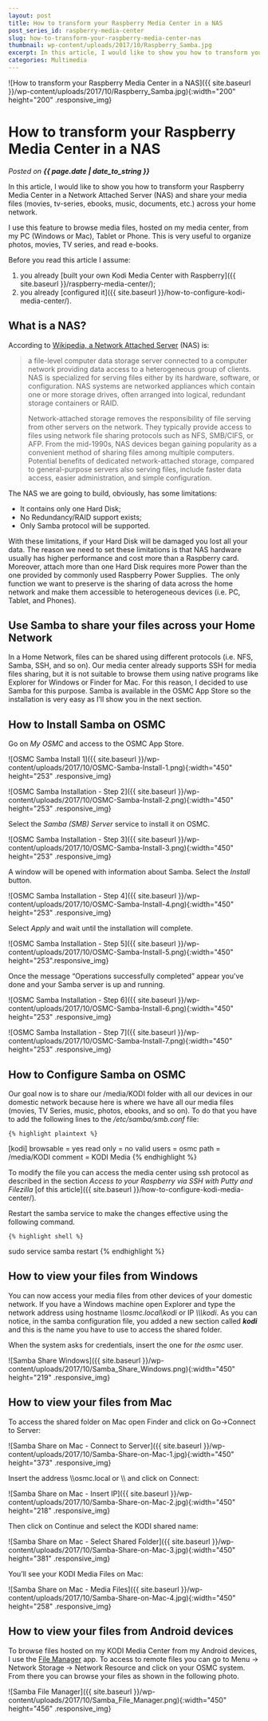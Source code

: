 ```yaml
---
layout: post
title: How to transform your Raspberry Media Center in a NAS
post_series_id: raspberry-media-center
slug: how-to-transform-your-raspberry-media-center-nas
thumbnail: wp-content/uploads/2017/10/Raspberry_Samba.jpg
excerpt: In this article, I would like to show you how to transform your Raspberry Media Center in a Network Attached Server (NAS) and share your media files
categories: Multimedia
---
```


![How to transform your Raspberry Media Center in a NAS]({{ site.baseurl }}/wp-content/uploads/2017/10/Raspberry_Samba.jpg){:width="200" height="200" .responsive_img}

# How to transform your Raspberry Media Center in a NAS
_Posted on **{{ page.date | date_to_string }}**_

In this article, I would like to show you how to transform your Raspberry Media Center in a Network Attached Server (NAS) and share your media files (movies, tv-series, ebooks, music, documents, etc.) across your home network.

I use this feature to browse media files, hosted on my media center, from my PC (Windows or Mac), Tablet or Phone. This is very useful to organize photos, movies, TV series, and read e-books.

Before you read this article I assume:

1. you already [built your own Kodi Media Center with Raspberry]({{ site.baseurl }}/raspberry-media-center/);
2. you already [configured it]({{ site.baseurl }}/how-to-configure-kodi-media-center/).

## What is a NAS?

According to [Wikipedia, a Network Attached Server](https://en.wikipedia.org/wiki/Network-attached_storage) (NAS) is:

> a file-level computer data storage server connected to a computer network providing data access to a heterogeneous group of clients. NAS is specialized for serving files either by its hardware, software, or configuration. NAS systems are networked appliances which contain one or more storage drives, often arranged into logical, redundant storage containers or RAID.
> 
> Network-attached storage removes the responsibility of file serving from other servers on the network. They typically provide access to files using network file sharing protocols such as NFS, SMB/CIFS, or AFP. From the mid-1990s, NAS devices began gaining popularity as a convenient method of sharing files among multiple computers. Potential benefits of dedicated network-attached storage, compared to general-purpose servers also serving files, include faster data access, easier administration, and simple configuration.

The NAS we are going to build, obviously, has some limitations:

- It contains only one Hard Disk;
- No Redundancy/RAID support exists;
- Only Samba protocol will be supported.

With these limitations, if your Hard Disk will be damaged you lost all your data. The reason we need to set these limitations is that NAS hardware usually has higher performance and cost more than a Raspberry card. Moreover, attach more than one Hard Disk requires more Power than the one provided by commonly used Raspberry Power Supplies.  The only function we want to preserve is the sharing of data across the home network and make them accessible to heterogeneous devices (i.e. PC, Tablet, and Phones).

## Use Samba to share your files across your Home Network

In a Home Network, files can be shared using different protocols (i.e. NFS, Samba, SSH, and so on). Our media center already supports SSH for media files sharing, but it is not suitable to browse them using native programs like Explorer for Windows or Finder for Mac. For this reason, I decided to use Samba for this purpose. Samba is available in the OSMC App Store so the installation is very easy as I’ll show you in the next section.

## How to Install Samba on OSMC

Go on _My OSMC_ and access to the OSMC App Store.

![OSMC Samba Install 1]({{ site.baseurl }}/wp-content/uploads/2017/10/OSMC-Samba-Install-1.png){:width="450" height="253" .responsive_img}

![OSMC Samba Installation - Step 2]({{ site.baseurl }}/wp-content/uploads/2017/10/OSMC-Samba-Install-2.png){:width="450" height="253" .responsive_img}

Select the _Samba (SMB) Server_ service to install it on OSMC.

![OSMC Samba Installation - Step 3]({{ site.baseurl }}/wp-content/uploads/2017/10/OSMC-Samba-Install-3.png){:width="450" height="253" .responsive_img}

A window will be opened with information about Samba. Select the _Install_ button.

![OSMC Samba Installation - Step 4]({{ site.baseurl }}/wp-content/uploads/2017/10/OSMC-Samba-Install-4.png){:width="450" height="253" .responsive_img}

Select _Apply_ and wait until the installation will complete.

![OSMC Samba Installation - Step 5]({{ site.baseurl }}/wp-content/uploads/2017/10/OSMC-Samba-Install-5.png){:width="450" height="253".responsive_img}

Once the message “Operations successfully completed” appear you’ve done and your Samba server is up and running.

![OSMC Samba Installation - Step 6]({{ site.baseurl }}/wp-content/uploads/2017/10/OSMC-Samba-Install-6.png){:width="450" height="253" .responsive_img}

![OSMC Samba Installation - Step 7]({{ site.baseurl }}/wp-content/uploads/2017/10/OSMC-Samba-Install-7.png){:width="450" height="253" .responsive_img}

## How to Configure Samba on OSMC

Our goal now is to share our /media/KODI folder with all our devices in our domestic network because here is where we have all our media files (movies, TV Series, music, photos, ebooks, and so on). To do that you have to add the following lines to the _/etc/samba/smb.conf_ file:

    {% highlight plaintext %}
[kodi]
browsable = yes
read only = no
valid users = osmc
path = /media/KODI
comment = KODI Media
    {% endhighlight %}

To modify the file you can access the media center using ssh protocol as described in the section _Access to your Raspberry via SSH with Putty and Filezilla_ [of this article]({{ site.baseurl }}/how-to-configure-kodi-media-center/)_._

Restart the samba service to make the changes effective using the following command.

    {% highlight shell %}
sudo service samba restart
    {% endhighlight %}

## How to view your files from Windows

You can now access your media files from other devices of your domestic network. If you have a Windows machine open Explorer and type the network address using hostname _\\\\osmc.local\\kodi_ or IP _\\\\<your ip>\\kodi_. As you can notice, in the samba configuration file, you added a new section called **_kodi_** and this is the name you have to use to access the shared folder.

When the system asks for credentials, insert the one for _the osmc_ user.

![Samba Share Windows]({{ site.baseurl }}/wp-content/uploads/2017/10/Samba_Share_Windows.png){:width="450" height="219" .responsive_img}

## How to view your files from Mac

To access the shared folder on Mac open Finder and click on Go->Connect to Server:

![Samba Share on Mac - Connect to Server]({{ site.baseurl }}/wp-content/uploads/2017/10/Samba-Share-on-Mac-1.jpg){:width="450" height="373" .responsive_img}

Insert the address \\\\osmc.local or \\\\<your IP number> and click on Connect:

![Samba Share on Mac - Insert IP]({{ site.baseurl }}/wp-content/uploads/2017/10/Samba-Share-on-Mac-2.jpg){:width="450" height="218" .responsive_img}

Then click on Continue and select the KODI shared name:

![Samba Share on Mac - Select Shared Folder]({{ site.baseurl }}/wp-content/uploads/2017/10/Samba-Share-on-Mac-3.jpg){:width="450" height="381" .responsive_img}

You’ll see your KODI Media Files on Mac:

![Samba Share on Mac - Media Files]({{ site.baseurl }}/wp-content/uploads/2017/10/Samba-Share-on-Mac-4.jpg){:width="450" height="258" .responsive_img}

## How to view your files from Android devices

To browse files hosted on my KODI Media Center from my Android devices, I use the [File Manager](https://play.google.com/store/apps/details?id=com.asus.filemanager&hl=it) app. To access to remote files you can go to Menu -> Network Storage -> Network Resource and click on your OSMC system. From there you can browse your files as shown in the following photo.

![Samba File Manager]({{ site.baseurl }}/wp-content/uploads/2017/10/Samba_File_Manager.png){:width="450" height="456" .responsive_img}
